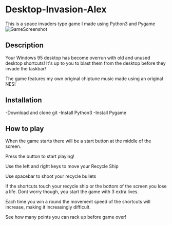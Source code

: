 # Desktop-Invasion-Alex
This is a space invaders type game I made using Python3 and Pygame
![GameScreenshot](https://raw.githubusercontent.com/thinkful-ei21/alex-albert-spaced-repitition-client/master/src/screenshots/login-page.png)

## Description
Your Windows 95 desktop has become overrun with old and unused desktop shortcuts!
It's up to you to blast them from the desktop before they invade the taskbar!

The game features my own original chiptune music made using an original NES!

## Installation
-Download and clone git
-Install Python3
-Install Pygame

## How to play
When the game starts there will be a start button at the middle of the screen.

Press the button to start playing!

Use the left and right keys to move your Recycle Ship

Use spacebar to shoot your recycle bullets

If the shortcuts touch your recycle ship or the bottom of the screen you lose a life.
Dont worry though, you start the game with 3 extra lives.

Each time you win a round the movement speed of the shortcuts will increase, making it 
increasingly difficult.

See how many points you can rack up before game over! 
